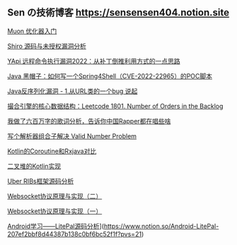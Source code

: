Sen の技術博客
https://sensensen404.notion.site
---

[Muon 优化器入门](https://www.notion.so/Muon-243fda55915880c8ad8de3999d4cf87a?pvs=21)

[Shiro 源码与未授权漏洞分析](https://www.notion.so/Shiro-ed2fcfbe98a84388a126ba9239b50cd2?pvs=21)

[YApi 远程命令执行漏洞2022：从补丁倒推利用方式的一点思路](https://www.notion.so/YApi-2022-4636c5ce22b941a0951c92f6c0128bfa?pvs=21)

[Java 黑帽子：如何写一个Spring4Shell（CVE-2022-22965）的POC脚本](https://www.notion.so/Java-Spring4Shell-CVE-2022-22965-POC-ffd8c5db699f4f50be6aa459ca7c0a82?pvs=21)

[Java反序列化漏洞 - 1.从URL类的一个bug 说起](https://www.notion.so/Java-1-URL-bug-566dba65461a419a8d2b951b7d7d1ce9?pvs=21)

[撮合引擎的核心数据结构：Leetcode 1801. Number of Orders in the Backlog](https://www.notion.so/Leetcode-1801-Number-of-Orders-in-the-Backlog-5df46e90d17a408abebe897aeadd16c9?pvs=21)

[我做了六百万字的歌词分析，告诉你中国Rapper都在唱些啥](https://www.notion.so/Rapper-86a8842306f549d2ac55ebd87946d2fd?pvs=21)

[写个解析器组合子解决 Valid Number Problem](https://www.notion.so/Valid-Number-Problem-fe13b7a94df44a1e9c6cc71b8b0f7cf5?pvs=21)

[Kotlin的Coroutine和Rxjava对比](https://www.notion.so/Kotlin-Coroutine-Rxjava-633419763c9540df9d28d534e95a6b79?pvs=21)

[二叉堆的Kotlin实现](https://www.notion.so/Kotlin-515400ef120a4649a226b7a1bcf7efdc?pvs=21)

[Uber RIBs框架源码分析](https://www.notion.so/Uber-RIBs-56bcbf47d2724f9fae3b6d3db1a4afe8?pvs=21)

[Websocket协议原理与实现（二）](https://www.notion.so/Websocket-ddd6004dd4cc4d4890bd11f4392a4aa5?pvs=21)

[Websocket协议原理与实现（一）](https://www.notion.so/Websocket-0c68c02e5b3e462297890f53b83ad173?pvs=21)

[Android学习——LitePal源码分析](https://www.cnblogs.com/Azzssss/p/4147704.html)](https://www.notion.so/Android-LitePal-207ef2bbf8d44387b138c0bf6bc52f1f?pvs=21)
